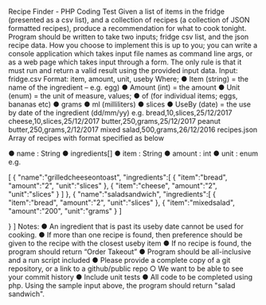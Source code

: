 Recipe Finder - PHP Coding Test
Given a list of items in the fridge (presented as a csv list), and a
collection of recipes (a collection of JSON formatted recipes),
produce a recommendation for what to cook tonight.
Program should be written to take two inputs; fridge csv list, and
the json recipe data. How you choose to implement this is up to you;
you can write a console application which takes input file names as
command line args, or as a web page which takes input through a form.
The only rule is that it must run and return a valid result using the
provided input data.
Input:
fridge.csv
Format: item, amount, unit, useby
Where;
● Item (string) = the name of the ingredient – e.g. egg)
● Amount (int) = the amount
● Unit (enum) = the unit of measure, values;
● of (for individual items; eggs, bananas etc)
● grams
● ml (milliliters)
● slices
● UseBy (date) = the use by date of the ingredient
(dd/mm/yy)
e.g.
bread,10,slices,25/12/2017
cheese,10,slices,25/12/2017
butter,250,grams,25/12/2017
peanut butter,250,grams,2/12/2017
mixed salad,500,grams,26/12/2016
recipes.json
Array of recipes with format specified as below

● name : String
● ingredients[]
● item : String
● amount : int
● unit : enum
e.g.

[
{
"name":"grilledcheeseontoast",
"ingredients":[
{
"item":"bread",
"amount":"2",
"unit":"slices"
},
{
"item":"cheese",
"amount":"2",
"unit":"slices"
}
]
},
{
"name":"saladsandwich",
"ingredients":[
{
"item":"bread",
"amount":"2",
"unit":"slices"
},
{
"item":"mixedsalad",
"amount":"200",
"unit":"grams"
}
]

}
]
Notes:
● An ingredient that is past its useby date cannot be used for
cooking.
● If more than one recipe is found, then preference should be given
to the recipe with the closest useby item
● If no recipe is found, the program should return “Order Takeout”
● Program should be all-inclusive and a run script included
● Please provide a complete copy of a git repository, or a link to a
github/public repo
○ We want to be able to see your commit history
● Include unit tests
● All code to be completed using php.
Using the sample input above, the program should return "salad sandwich".
